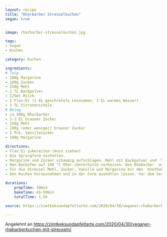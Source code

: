 ```yaml
---
layout: recipe
title: "Rharbarber Streuselkuchen"
vegan: true


image: rharbarber-streuselkuchen.jpg

tags:
- Vegan
- Kuchen

category: Kuchen

ingredients:
# Teig
- 100g Margarine
- 100g Zucker
- 250g Mehl
- 1 TL Backpulver
- 125ml Milch
- 1 Flax-Ei (1 EL geschrotete Leinsamen, 3 EL warmes Wasser)
- 1 TL Zitronenschale
# Belag
- ca 300g Rharbarber
- 1-2 EL brauner Zucker
- 150g Mehl
- 100g (oder weniger) brauner Zucker
- 1 Pck. Vanillezucker
- 100g Margarine

directions:
- Flax Ei zubereiten (muss ziehen)
- Die Springform einfetten.
- Margarine und Zucker schaumig aufschlagen, Mehl mit Backpulver und  Vanille zufügen, Milch, Zitrone und Ei-Ersatz zufügen und  weiterschlagen. Den Teig in die Form geben und glatt streichen.
- Den Backofen auf 190 °C Ober-/Unterhitze vorheizen. Den Rhabarber  waschen und in Stücke schneiden. Rhabarberstücke auf dem Teig verteilen  und mit 2 EL braunem Zucker bestreuen. 
- Für die Streusel Mehl, Zucker, Vanille und Margarine mit den  Knethaken oder Händen zusammen kneten und dann zu Streuseln reiben. Auf  dem Rhabarber verteilen. Den Kuchen im Backofen für 45 – 50 Minuten  goldbraun backen. Stäbchenprobe machen!
- Den Kuchen herausnehmen und in der Form auskühlen lassen. Vor dem Servieren mit Puderzucker bestäuben. 

durations:
    prepTime: 30min
    bakeTime: 45-50min
    totalTime: 1.5h

source: https://zimtkeksundapfeltarte.com/2020/04/30/veganer-rhabarberkuchen-mit-streuseln/

---
```


Angelehnt an https://zimtkeksundapfeltarte.com/2020/04/30/veganer-rhabarberkuchen-mit-streuseln/
